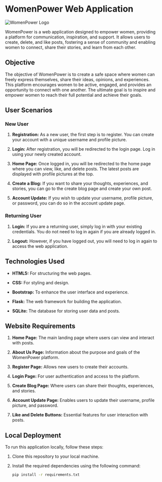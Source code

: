 # WomenPower Web Application

![WomenPower Logo](link-to-your-logo.png)

WomenPower is a web application designed to empower women, providing a platform for communication, inspiration, and support. It allows users to create, delete, and like posts, fostering a sense of community and enabling women to connect, share their stories, and learn from each other.

## Objective

The objective of WomenPower is to create a safe space where women can freely express themselves, share their ideas, opinions, and experiences. This platform encourages women to be active, engaged, and provides an opportunity to connect with one another. The ultimate goal is to inspire and empower women to reach their full potential and achieve their goals.

## User Scenarios

### New User

1. **Registration:** As a new user, the first step is to register. You can create your account with a unique username and profile picture.

2. **Login:** After registration, you will be redirected to the login page. Log in using your newly created account.

3. **Home Page:** Once logged in, you will be redirected to the home page where you can view, like, and delete posts. The latest posts are displayed with profile pictures at the top.

4. **Create a Blog:** If you want to share your thoughts, experiences, and stories, you can go to the create blog page and create your own post.

5. **Account Update:** If you wish to update your username, profile picture, or password, you can do so in the account update page.

### Returning User

1. **Login:** If you are a returning user, simply log in with your existing credentials. You do not need to log in again if you are already logged in.

2. **Logout:** However, if you have logged out, you will need to log in again to access the web application.

## Technologies Used

- **HTML5:** For structuring the web pages.

- **CSS:** For styling and design.

- **Bootstrap:** To enhance the user interface and experience.

- **Flask:** The web framework for building the application.

- **SQLite:** The database for storing user data and posts.

## Website Requirements

1. **Home Page:** The main landing page where users can view and interact with posts.

2. **About Us Page:** Information about the purpose and goals of the WomenPower platform.

3. **Register Page:** Allows new users to create their accounts.

4. **Login Page:** For user authentication and access to the platform.

5. **Create Blog Page:** Where users can share their thoughts, experiences, and stories.

6. **Account Update Page:** Enables users to update their username, profile picture, and password.

7. **Like and Delete Buttons:** Essential features for user interaction with posts.

## Local Deployment

To run this application locally, follow these steps:

1. Clone this repository to your local machine.

2. Install the required dependencies using the following command:
   ```bash
   pip install -r requirements.txt
